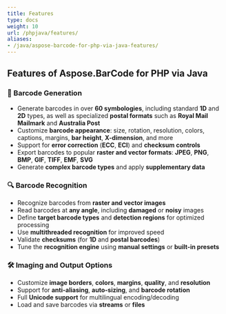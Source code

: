 ```yaml
---
title: Features
type: docs
weight: 10
url: /phpjava/features/
aliases:
- /java/aspose-barcode-for-php-via-java-features/
---
```


## Features of Aspose.BarCode for PHP via Java

### 🧾 Barcode Generation
- Generate barcodes in over **60 symbologies**, including standard **1D** and **2D** types, as well as specialized **postal formats** such as **Royal Mail Mailmark** and **Australia Post**
- Customize **barcode appearance**: size, rotation, resolution, colors, captions, margins, **bar height**, **X-dimension**, and more
- Support for **error correction** (**ECC**, **ECI**) and **checksum controls**
- Export barcodes to popular **raster and vector formats**: **JPEG**, **PNG**, **BMP**, **GIF**, **TIFF**, **EMF**, **SVG**
- Generate **complex barcode types** and apply **supplementary data**

### 🔍 Barcode Recognition
- Recognize barcodes from **raster and vector images**
- Read barcodes at **any angle**, including **damaged** or **noisy** images
- Define **target barcode types** and **detection regions** for optimized processing
- Use **multithreaded recognition** for improved speed
- Validate **checksums** (for **1D** and **postal barcodes**)
- Tune the **recognition engine** using **manual settings** or **built-in presets**

### 🛠 Imaging and Output Options
- Customize **image borders**, **colors**, **margins**, **quality**, and **resolution**
- Support for **anti-aliasing**, **auto-sizing**, and **barcode rotation**
- Full **Unicode support** for multilingual encoding/decoding
- Load and save barcodes via **streams** or **files**
